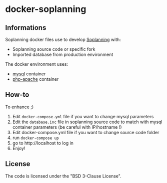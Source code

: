 # docker-soplanning
## Informations
Soplanning docker files use to develop [Soplanning](http://www.soplanning.org) with:
 - Soplanning source code or specific fork
 - Imported database from production environment

The docker environment uses:
- [mysql](https://github.com/docker-library/mysql/blob/ae850f69e7414a7c28e8d364ae039fe0a0464e7a/5.5/Dockerfile) container
- [php-apache](https://github.com/docker-library/php/blob/3cb02a21164bc2bdb8b25ec48886ffcb7e195510/5.6/apache/Dockerfile) container

## How-to
To enhance ;)

 1. Edit `docker-compose.yml` file if you want to change mysql parameters
 2. Edit the `database.inc` file in soplanning source code to match with mysql
container parameters (be careful with IP/hostname !)
 3. Edit docker-compose.yml file if you want to change source code folder
 4. run `docker-compose up`
 5. go to http://localhost to log in
 6. Enjoy!

## License
The code is licensed under the "BSD 3-Clause License".
